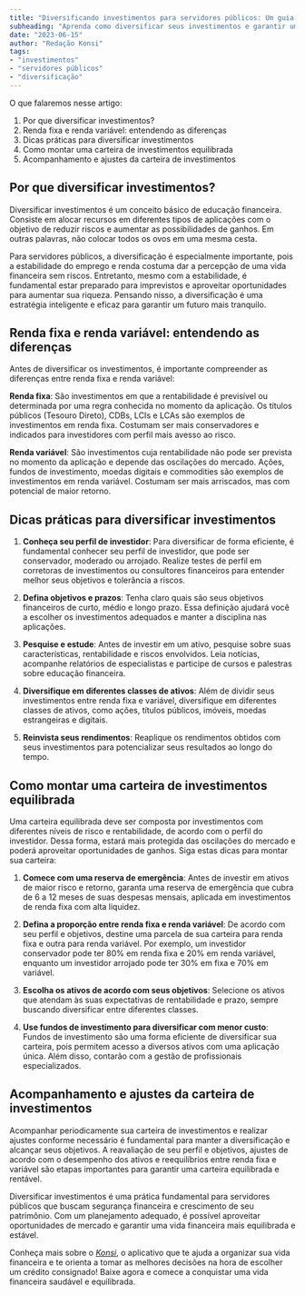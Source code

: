 ```yaml
---
title: "Diversificando investimentos para servidores públicos: Um guia prático"
subheading: "Aprenda como diversificar seus investimentos e garantir uma vida financeira mais equilibrada e estável"
date: "2023-06-15"
author: "Redação Konsi"
tags:
- "investimentos"
- "servidores públicos"
- "diversificação"
---
```


O que falaremos nesse artigo:
1. Por que diversificar investimentos?
2. Renda fixa e renda variável: entendendo as diferenças
3. Dicas práticas para diversificar investimentos
4. Como montar uma carteira de investimentos equilibrada
5. Acompanhamento e ajustes da carteira de investimentos

## Por que diversificar investimentos?

Diversificar investimentos é um conceito básico de educação financeira. Consiste em alocar recursos em diferentes tipos de aplicações com o objetivo de reduzir riscos e aumentar as possibilidades de ganhos. Em outras palavras, não colocar todos os ovos em uma mesma cesta.

Para servidores públicos, a diversificação é especialmente importante, pois a estabilidade do emprego e renda costuma dar a percepção de uma vida financeira sem riscos. Entretanto, mesmo com a estabilidade, é fundamental estar preparado para imprevistos e aproveitar oportunidades para aumentar sua riqueza. Pensando nisso, a diversificação é uma estratégia inteligente e eficaz para garantir um futuro mais tranquilo.

## Renda fixa e renda variável: entendendo as diferenças

Antes de diversificar os investimentos, é importante compreender as diferenças entre renda fixa e renda variável:

**Renda fixa**: São investimentos em que a rentabilidade é previsível ou determinada por uma regra conhecida no momento da aplicação. Os títulos públicos (Tesouro Direto), CDBs, LCIs e LCAs são exemplos de investimentos em renda fixa. Costumam ser mais conservadores e indicados para investidores com perfil mais avesso ao risco.

**Renda variável**: São investimentos cuja rentabilidade não pode ser prevista no momento da aplicação e depende das oscilações do mercado. Ações, fundos de investimento, moedas digitais e commodities são exemplos de investimentos em renda variável. Costumam ser mais arriscados, mas com potencial de maior retorno.

## Dicas práticas para diversificar investimentos

1. **Conheça seu perfil de investidor**: Para diversificar de forma eficiente, é fundamental conhecer seu perfil de investidor, que pode ser conservador, moderado ou arrojado. Realize testes de perfil em corretoras de investimentos ou consultores financeiros para entender melhor seus objetivos e tolerância a riscos.

2. **Defina objetivos e prazos**: Tenha claro quais são seus objetivos financeiros de curto, médio e longo prazo. Essa definição ajudará você a escolher os investimentos adequados e manter a disciplina nas aplicações.

3. **Pesquise e estude**: Antes de investir em um ativo, pesquise sobre suas características, rentabilidade e riscos envolvidos. Leia notícias, acompanhe relatórios de especialistas e participe de cursos e palestras sobre educação financeira.

4. **Diversifique em diferentes classes de ativos**: Além de dividir seus investimentos entre renda fixa e variável, diversifique em diferentes classes de ativos, como ações, títulos públicos, imóveis, moedas estrangeiras e digitais.

5. **Reinvista seus rendimentos**: Reaplique os rendimentos obtidos com seus investimentos para potencializar seus resultados ao longo do tempo.

## Como montar uma carteira de investimentos equilibrada

Uma carteira equilibrada deve ser composta por investimentos com diferentes níveis de risco e rentabilidade, de acordo com o perfil do investidor. Dessa forma, estará mais protegida das oscilações do mercado e poderá aproveitar oportunidades de ganhos. Siga estas dicas para montar sua carteira:

1. **Comece com uma reserva de emergência**: Antes de investir em ativos de maior risco e retorno, garanta uma reserva de emergência que cubra de 6 a 12 meses de suas despesas mensais, aplicada em investimentos de renda fixa com alta liquidez.

2. **Defina a proporção entre renda fixa e renda variável**: De acordo com seu perfil e objetivos, destine uma parcela de sua carteira para renda fixa e outra para renda variável. Por exemplo, um investidor conservador pode ter 80% em renda fixa e 20% em renda variável, enquanto um investidor arrojado pode ter 30% em fixa e 70% em variável.

3. **Escolha os ativos de acordo com seus objetivos**: Selecione os ativos que atendam às suas expectativas de rentabilidade e prazo, sempre buscando diversificar entre diferentes classes.

4. **Use fundos de investimento para diversificar com menor custo**: Fundos de investimento são uma forma eficiente de diversificar sua carteira, pois permitem acesso a diversos ativos com uma aplicação única. Além disso, contarão com a gestão de profissionais especializados.

## Acompanhamento e ajustes da carteira de investimentos

Acompanhar periodicamente sua carteira de investimentos e realizar ajustes conforme necessário é fundamental para manter a diversificação e alcançar seus objetivos. A reavaliação de seu perfil e objetivos, ajustes de acordo com o desempenho dos ativos e reequilíbrios entre renda fixa e variável são etapas importantes para garantir uma carteira equilibrada e rentável.

Diversificar investimentos é uma prática fundamental para servidores públicos que buscam segurança financeira e crescimento de seu patrimônio. Com um planejamento adequado, é possível aproveitar oportunidades de mercado e garantir uma vida financeira mais equilibrada e estável.

Conheça mais sobre o [_Konsi_](https://konsi.com.br), o aplicativo que te ajuda a organizar sua vida financeira e te orienta a tomar as melhores decisões na hora de escolher um crédito consignado! Baixe agora e comece a conquistar uma vida financeira saudável e equilibrada.
